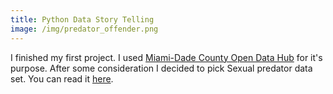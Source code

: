 ```yaml
---
title: Python Data Story Telling
image: /img/predator_offender.png
---
```


I finished my first project. I used [Miami-Dade County Open Data Hub](https://gis-mdc.opendata.arcgis.com) for it's purpose.
After some consideration I decided to pick Sexual predator data set.
You can read it [here](https://medium.com/@evgeniy.dudeyko/python-story-telling-for-beginners-f19e38c4c400).
